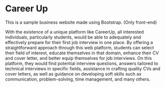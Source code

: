 # Career Up
This is a sample business website made using Bootstrap. (Only front-end)

With the existence of a unique platform like CareerUp, all interested individuals, particularly students, would be able to adequately and effectively prepare for their first job interview in one place. By offering a straightforward approach through this web platform, students can select their field of interest, educate themselves in that domain, enhance their CV and cover letter, and better equip themselves for job interviews. On this platform, they would find potential interview questions, answers tailored to technical interviews in specific fields, assistance in crafting quality CVs and cover letters, as well as guidance on developing soft skills such as communication, problem-solving, time management, and many others.
